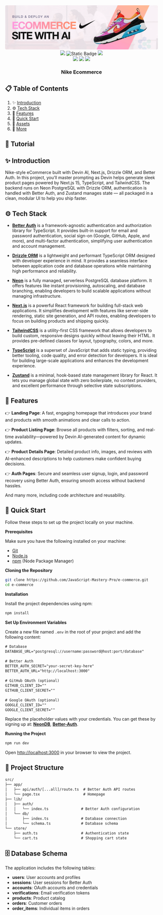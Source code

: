 <div align="center">
  <br />
    <a href="https://youtu.be/fZdTYswuZjU" target="_blank">
      <img src="public/readme/hero.webp" alt="Project Banner">
    </a>
  <br />

  <div>
    <img src="https://img.shields.io/badge/-TypeScript-black?style=for-the-badge&logoColor=white&logo=typescript&color=3178C6"/>
    <img alt="Static Badge" src="https://img.shields.io/badge/Devin AI-FFF?style=for-the-badge&logo=devin&logoColor=white">
    <img src="https://img.shields.io/badge/-Tailwind_CSS-38B2AC?style=for-the-badge&logo=tailwind-css&logoColor=white" />
    <br/>
    <img src="https://img.shields.io/badge/Next.js-000?style=for-the-badge&logo=next.js&logoColor=white">
    <img src="https://img.shields.io/badge/-Better Auth-black?style=for-the-badge&logoColor=white&logo=betterauth&color=black"/>
    <img src="https://img.shields.io/badge/-Drizzle-black?style=for-the-badge&logoColor=C5F74F&logo=drizzle&color=black"/>

  </div>

  <h3 align="center">Nike Ecommerce</h3>

</div>

## 📋 <a name="table">Table of Contents</a>

1. ✨ [Introduction](#introduction)
2. ⚙️ [Tech Stack](#tech-stack)
3. 🔋 [Features](#features)
4. 🤸 [Quick Start](#quick-start)
5. 🔗 [Assets](#links)
6. 🚀 [More](#more)

## 🚨 Tutorial

## <a name="introduction">✨ Introduction</a>

Nike-style eCommerce built with Devin AI, Next.js, Drizzle ORM, and Better Auth. In this project, you’ll master prompting as Devin helps generate sleek product pages powered by Next.js 15, TypeScript, and TailwindCSS. The backend runs on Neon PostgreSQL with Drizzle ORM, authentication is handled with Better Auth, and Zustand manages state — all packaged in a clean, modular UI to help you ship faster.


## <a name="tech-stack">⚙️ Tech Stack</a>

- **[Better Auth](https://www.better-auth.com/)** is a framework-agnostic authentication and authorization library for TypeScript. It provides built-in support for email and password authentication, social sign-on (Google, GitHub, Apple, and more), and multi-factor authentication, simplifying user authentication and account management.

- **[Drizzle ORM](https://orm.drizzle.team/)** is a lightweight and performant TypeScript ORM designed with developer experience in mind. It provides a seamless interface between application code and database operations while maintaining high performance and reliability.

- **[Neon](https://neon.com/)** is a fully managed, serverless PostgreSQL database platform. It offers features like instant provisioning, autoscaling, and database branching, enabling developers to build scalable applications without managing infrastructure.

- **[Next.js](https://nextjs.org/docs)** is a powerful React framework for building full-stack web applications. It simplifies development with features like server-side rendering, static site generation, and API routes, enabling developers to focus on building products and shipping quickly.

- **[TailwindCSS](https://tailwindcss.com/)** is a utility-first CSS framework that allows developers to build custom, responsive designs quickly without leaving their HTML. It provides pre-defined classes for layout, typography, colors, and more.

- **[TypeScript](https://www.typescriptlang.org/)** is a superset of JavaScript that adds static typing, providing better tooling, code quality, and error detection for developers. It is ideal for building large-scale applications and enhances the development experience.

- **[Zustand](https://zustand-demo.pmnd.rs)** is a minimal, hook-based state management library for React. It lets you manage global state with zero boilerplate, no context providers, and excellent performance through selective state subscriptions.

## <a name="features">🔋 Features</a>

👉 **Landing Page**: A fast, engaging homepage that introduces your brand and products with smooth animations and clear calls to action.

👉 **Product Listing Page**: Browse all products with filters, sorting, and real-time availability—powered by Devin AI-generated content for dynamic updates.

👉 **Product Details Page**: Detailed product info, images, and reviews with AI-enhanced descriptions to help customers make confident buying decisions.

👉 **Auth Pages**: Secure and seamless user signup, login, and password recovery using Better Auth, ensuring smooth access without backend hassles.

And many more, including code architecture and reusability.

## <a name="quick-start">🤸 Quick Start</a>

Follow these steps to set up the project locally on your machine.

**Prerequisites**

Make sure you have the following installed on your machine:

- [Git](https://git-scm.com/)
- [Node.js](https://nodejs.org/en)
- [npm](https://www.npmjs.com/) (Node Package Manager)

**Cloning the Repository**

```bash
git clone https://github.com/JavaScript-Mastery-Pro/e-commerce.git
cd e-commerce
```

**Installation**

Install the project dependencies using npm:

```bash
npm install
```

**Set Up Environment Variables**

Create a new file named `.env` in the root of your project and add the following content:

```env
# Database
DATABASE_URL="postgresql://username:password@host:port/database"

# Better Auth
BETTER_AUTH_SECRET="your-secret-key-here"
BETTER_AUTH_URL="http://localhost:3000"

# GitHub OAuth (optional)
GITHUB_CLIENT_ID=""
GITHUB_CLIENT_SECRET=""

# Google OAuth (optional)
GOOGLE_CLIENT_ID=""
GOOGLE_CLIENT_SECRET=""
```

Replace the placeholder values with your credentials. You can get these by signing up at: [**NeonDB**](https://neon.com/), [**Better-Auth**](https://www.better-auth.com/).

**Running the Project**

```bash
npm run dev
```

Open [http://localhost:3000](http://localhost:3000) in your browser to view the project.

## 📁 Project Structure

```
src/
├── app/
│   ├── api/auth/[...all]/route.ts  # Better Auth API routes
│   └── page.tsx                    # Homepage
├── lib/
│   ├── auth/
│   │   └── index.ts               # Better Auth configuration
│   └── db/
│       ├── index.ts               # Database connection
│       └── schema.ts              # Database schema
└── store/
    ├── auth.ts                    # Authentication state
    └── cart.ts                    # Shopping cart state
```

## 🗄️ Database Schema

The application includes the following tables:

- **users**: User accounts and profiles
- **sessions**: User sessions for Better Auth
- **accounts**: OAuth accounts and credentials
- **verifications**: Email verification tokens
- **products**: Product catalog
- **orders**: Customer orders
- **order_items**: Individual items in orders
